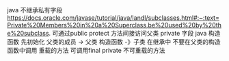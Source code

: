 java 不继承私有字段 https://docs.oracle.com/javase/tutorial/java/IandI/subclasses.html#:~:text=Private%20Members%20in%20a%20Superclass,be%20used%20by%20the%20subclass.
可通过public protect 方法间接访问父类 private 字段
java 
构造函数 先初始化 父类的成员 -> 父类 构造函数 -》子类
在继承中 不要在父类的构造函数中调用 重载的方法 可调用final private 不可重载的方法
